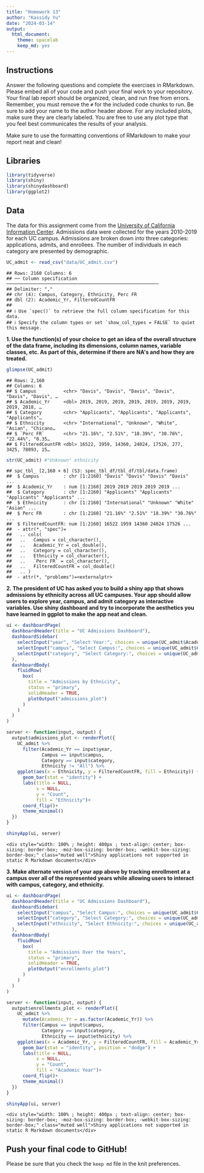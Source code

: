 ```yaml
---
title: "Homework 13"
author: "Kassidy Yu"
date: "2024-03-14"
output:
  html_document: 
    theme: spacelab
    keep_md: yes
---
```




## Instructions
Answer the following questions and complete the exercises in RMarkdown. Please embed all of your code and push your final work to your repository. Your final lab report should be organized, clean, and run free from errors. Remember, you must remove the `#` for the included code chunks to run. Be sure to add your name to the author header above. For any included plots, make sure they are clearly labeled. You are free to use any plot type that you feel best communicates the results of your analysis.  

Make sure to use the formatting conventions of RMarkdown to make your report neat and clean!  

## Libraries

```r
library(tidyverse)
library(shiny)
library(shinydashboard)
library(ggplot2)
```

## Data
The data for this assignment come from the [University of California Information Center](https://www.universityofcalifornia.edu/infocenter). Admissions data were collected for the years 2010-2019 for each UC campus. Admissions are broken down into three categories: applications, admits, and enrollees. The number of individuals in each category are presented by demographic.  

```r
UC_admit <- read_csv("data/UC_admit.csv")
```

```
## Rows: 2160 Columns: 6
## ── Column specification ────────────────────────────────────────────────────────
## Delimiter: ","
## chr (4): Campus, Category, Ethnicity, Perc FR
## dbl (2): Academic_Yr, FilteredCountFR
## 
## ℹ Use `spec()` to retrieve the full column specification for this data.
## ℹ Specify the column types or set `show_col_types = FALSE` to quiet this message.
```

**1. Use the function(s) of your choice to get an idea of the overall structure of the data frame, including its dimensions, column names, variable classes, etc. As part of this, determine if there are NA's and how they are treated.**  

```r
glimpse(UC_admit)
```

```
## Rows: 2,160
## Columns: 6
## $ Campus          <chr> "Davis", "Davis", "Davis", "Davis", "Davis", "Davis", …
## $ Academic_Yr     <dbl> 2019, 2019, 2019, 2019, 2019, 2019, 2019, 2019, 2018, …
## $ Category        <chr> "Applicants", "Applicants", "Applicants", "Applicants"…
## $ Ethnicity       <chr> "International", "Unknown", "White", "Asian", "Chicano…
## $ `Perc FR`       <chr> "21.16%", "2.51%", "18.39%", "30.76%", "22.44%", "0.35…
## $ FilteredCountFR <dbl> 16522, 1959, 14360, 24024, 17526, 277, 3425, 78093, 15…
```

```r
str(UC_admit) #"Unknown" ethnicity
```

```
## spc_tbl_ [2,160 × 6] (S3: spec_tbl_df/tbl_df/tbl/data.frame)
##  $ Campus         : chr [1:2160] "Davis" "Davis" "Davis" "Davis" ...
##  $ Academic_Yr    : num [1:2160] 2019 2019 2019 2019 2019 ...
##  $ Category       : chr [1:2160] "Applicants" "Applicants" "Applicants" "Applicants" ...
##  $ Ethnicity      : chr [1:2160] "International" "Unknown" "White" "Asian" ...
##  $ Perc FR        : chr [1:2160] "21.16%" "2.51%" "18.39%" "30.76%" ...
##  $ FilteredCountFR: num [1:2160] 16522 1959 14360 24024 17526 ...
##  - attr(*, "spec")=
##   .. cols(
##   ..   Campus = col_character(),
##   ..   Academic_Yr = col_double(),
##   ..   Category = col_character(),
##   ..   Ethnicity = col_character(),
##   ..   `Perc FR` = col_character(),
##   ..   FilteredCountFR = col_double()
##   .. )
##  - attr(*, "problems")=<externalptr>
```


**2. The president of UC has asked you to build a shiny app that shows admissions by ethnicity across all UC campuses. Your app should allow users to explore year, campus, and admit category as interactive variables. Use shiny dashboard and try to incorporate the aesthetics you have learned in ggplot to make the app neat and clean.**  

```r
ui <- dashboardPage(
  dashboardHeader(title = "UC Admissions Dashboard"),
  dashboardSidebar(
    selectInput("year", "Select Year:", choices = unique(UC_admit$Academic_Yr)),
    selectInput("campus", "Select Campus:", choices = unique(UC_admit$Campus)),
    selectInput("category", "Select Category:", choices = unique(UC_admit$Category))
  ),
  dashboardBody(
    fluidRow(
      box(
        title = "Admissions by Ethnicity",
        status = "primary",
        solidHeader = TRUE,
        plotOutput("admissions_plot")
      )
    )
  )
)

server <- function(input, output) {
  output$admissions_plot <- renderPlot({
    UC_admit %>%
      filter(Academic_Yr == input$year,
             Campus == input$campus,
             Category == input$category,
             Ethnicity != "All") %>%
    ggplot(aes(x = Ethnicity, y = FilteredCountFR, fill = Ethnicity)) +
      geom_bar(stat = "identity") +
      labs(title = NULL,
           x = NULL,
           y = "Count",
           fill = "Ethnicity")+
      coord_flip()+
      theme_minimal()
  })
}

shinyApp(ui, server)
```

```{=html}
<div style="width: 100% ; height: 400px ; text-align: center; box-sizing: border-box; -moz-box-sizing: border-box; -webkit-box-sizing: border-box;" class="muted well">Shiny applications not supported in static R Markdown documents</div>
```


**3. Make alternate version of your app above by tracking enrollment at a campus over all of the represented years while allowing users to interact with campus, category, and ethnicity.**

```r
ui <- dashboardPage(
  dashboardHeader(title = "UC Admissions Dashboard"),
  dashboardSidebar(
    selectInput("campus", "Select Campus:", choices = unique(UC_admit$Campus)),
    selectInput("category", "Select Category:", choices = unique(UC_admit$Category)),
    selectInput("ethnicity", "Select Ethnicity:", choices = unique(UC_admit$Ethnicity))
  ),
  dashboardBody(
    fluidRow(
      box(
        title = "Admissions Over the Years",
        status = "primary",
        solidHeader = TRUE,
        plotOutput("enrollments_plot")
      )
    )
  )
)

server <- function(input, output) {
  output$enrollments_plot <- renderPlot({
    UC_admit %>%
      mutate(Academic_Yr = as.factor(Academic_Yr)) %>%
      filter(Campus == input$campus,
             Category == input$category,
             Ethnicity == input$ethnicity) %>%
    ggplot(aes(x = Academic_Yr, y = FilteredCountFR, fill = Academic_Yr)) +
      geom_bar(stat = "identity", position = "dodge") +
      labs(title = NULL,
           x = NULL,
           y = "Count",
           fill = "Academic Year")+
      coord_flip()+
      theme_minimal()
  })
}

shinyApp(ui, server)
```

```{=html}
<div style="width: 100% ; height: 400px ; text-align: center; box-sizing: border-box; -moz-box-sizing: border-box; -webkit-box-sizing: border-box;" class="muted well">Shiny applications not supported in static R Markdown documents</div>
```


## Push your final code to GitHub!
Please be sure that you check the `keep md` file in the knit preferences. 
